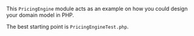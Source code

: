 This `PricingEngine` module acts as an example on how you could design your domain model in PHP.

The best starting point is `PricingEngineTest.php`. 
